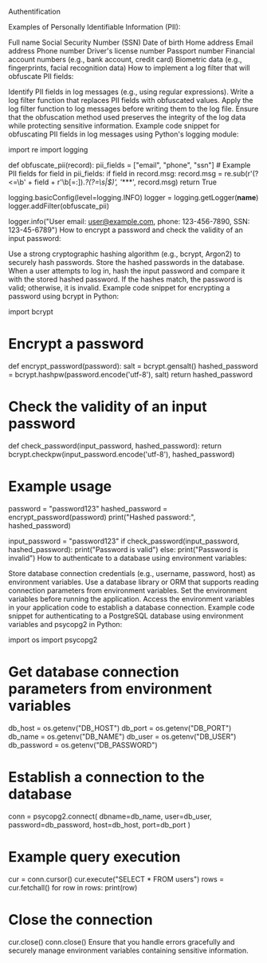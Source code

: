 Authentification

Examples of Personally Identifiable Information (PII):

Full name
Social Security Number (SSN)
Date of birth
Home address
Email address
Phone number
Driver's license number
Passport number
Financial account numbers (e.g., bank account, credit card)
Biometric data (e.g., fingerprints, facial recognition data)
How to implement a log filter that will obfuscate PII fields:

Identify PII fields in log messages (e.g., using regular expressions).
Write a log filter function that replaces PII fields with obfuscated values.
Apply the log filter function to log messages before writing them to the log file.
Ensure that the obfuscation method used preserves the integrity of the log data while protecting sensitive information.
Example code snippet for obfuscating PII fields in log messages using Python's logging module:

import re
import logging

def obfuscate_pii(record):
    pii_fields = ["email", "phone", "ssn"]  # Example PII fields
    for field in pii_fields:
        if field in record.msg:
            record.msg = re.sub(r'(?<=\b' + field + r'\b[=:]).*?(?=\s|$)', '****', record.msg)
    return True

logging.basicConfig(level=logging.INFO)
logger = logging.getLogger(__name__)
logger.addFilter(obfuscate_pii)

logger.info("User email: user@example.com, phone: 123-456-7890, SSN: 123-45-6789")
How to encrypt a password and check the validity of an input password:

Use a strong cryptographic hashing algorithm (e.g., bcrypt, Argon2) to securely hash passwords.
Store the hashed passwords in the database.
When a user attempts to log in, hash the input password and compare it with the stored hashed password.
If the hashes match, the password is valid; otherwise, it is invalid.
Example code snippet for encrypting a password using bcrypt in Python:

import bcrypt

# Encrypt a password
def encrypt_password(password):
    salt = bcrypt.gensalt()
    hashed_password = bcrypt.hashpw(password.encode('utf-8'), salt)
    return hashed_password

# Check the validity of an input password
def check_password(input_password, hashed_password):
    return bcrypt.checkpw(input_password.encode('utf-8'), hashed_password)

# Example usage
password = "password123"
hashed_password = encrypt_password(password)
print("Hashed password:", hashed_password)

input_password = "password123"
if check_password(input_password, hashed_password):
    print("Password is valid")
else:
    print("Password is invalid")
How to authenticate to a database using environment variables:

Store database connection credentials (e.g., username, password, host) as environment variables.
Use a database library or ORM that supports reading connection parameters from environment variables.
Set the environment variables before running the application.
Access the environment variables in your application code to establish a database connection.
Example code snippet for authenticating to a PostgreSQL database using environment variables and psycopg2 in Python:

import os
import psycopg2

# Get database connection parameters from environment variables
db_host = os.getenv("DB_HOST")
db_port = os.getenv("DB_PORT")
db_name = os.getenv("DB_NAME")
db_user = os.getenv("DB_USER")
db_password = os.getenv("DB_PASSWORD")

# Establish a connection to the database
conn = psycopg2.connect(
    dbname=db_name,
    user=db_user,
    password=db_password,
    host=db_host,
    port=db_port
)

# Example query execution
cur = conn.cursor()
cur.execute("SELECT * FROM users")
rows = cur.fetchall()
for row in rows:
    print(row)

# Close the connection
cur.close()
conn.close()
Ensure that you handle errors gracefully and securely manage environment variables containing sensitive information.
